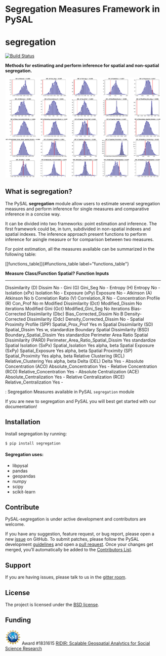 Segregation Measures Framework in PySAL
=======================================

# segregation

[![Build Status](https://travis-ci.org/pysal/inequality.svg?branch=master)](https://travis-ci.org/pysal/inequality)

**Methods for estimating and perform inference for spatial and non-spatial segregation.**

![Segregation Measures comparisons inference for Riverside county between 2000 and 2010](figs/riverside2000_versus_riverside2010_random_data.png)

## What is segregation?

The PySAL **segregation** module allow users to estimate several segregation measures and perform inference for single measures and comparative inference in a concise way. 

It can be divided into two frameworks: point estimation and inference.  The first framework could be, in turn, subdivided in non-spatial indexes and spatial indexes.  The inference approach present functions to perform inference for asingle measure or for comparison between two measures.


For point estimation, all the measures available can be summarized in the following table:


[\[functions\_table\]]{#functions_table label="functions_table"}

  **Measure**                                         **Class/Function**                         **Spatial?**   **Function Inputs**
  --------------------------------------------------- ----------------------------------------- -------------- ---------------------
  Dissimilarity (D)                                   Dissim                                          No                \-
  Gini (G)                                            Gini\_Seg                                       No                \-
  Entropy (H)                                         Entropy                                         No                \-
  Isolation (xPx)                                     Isolation                                       No                \-
  Exposure (xPy)                                      Exposure                                        No                \-
  Atkinson (A)                                        Atkinson                                        No                 b
  Correlation Ratio (V)                               Correlation\_R                                  No                \-
  Concentration Profile (R)                           Con\_Prof                                       No                 m
  Modified Dissimilarity (Dct)                        Modified\_Dissim                                No            iterations
  Modified Gini (Gct)                                 Modified\_Gini\_Seg                             No            iterations
  Bias-Corrected Dissimilarity (Dbc)                  Bias\_Corrected\_Dissim                         No                 B
  Density-Corrected Dissimilarity (Ddc)               Density\_Corrected\_Dissim                      No                \-
  Spatial Proximity Profile (SPP)                     Spatial\_Prox\_Prof                            Yes                 m
  Spatial Dissimilarity (SD)                          Spatial\_Dissim                                Yes          w, standardize
  Boundary Spatial Dissimilarity (BSD)                Boundary\_Spatial\_Dissim                      Yes            standardize
  Perimeter Area Ratio Spatial Dissimilarity (PARD)   Perimeter\_Area\_Ratio\_Spatial\_Dissim        Yes            standardize
  Spatial Isolation (SxPx)                            Spatial\_Isolation                             Yes            alpha, beta
  Spatial Exposure (SxPy)                             Spatial\_Exposure                              Yes            alpha, beta
  Spatial Proximity (SP)                              Spatial\_Proximity                             Yes            alpha, beta
  Relative Clustering (RCL)                           Relative\_Clustering                           Yes            alpha, beta
  Delta (DEL)                                         Delta                                          Yes                \-
  Absolute Concentration (ACO)                        Absolute\_Concentration                        Yes                \-
  Relative Concentration (RCO)                        Relative\_Concentration                        Yes                \-
  Absolute Centralization (ACE)                       Absolute\_Centralization                       Yes                \-
  Relative Centralization (RCE)                       Relative\_Centralization                       Yes                \-

  : Segregation Measures available in PySAL `segregation` module


If you are new to segregation and PySAL you will best get started with our documentation!

Installation
------------

Install segregation by running:

```
$ pip install segregation 
```

#### Segregation uses:

- libpysal
- pandas
- geopandas
- numpy
- scipy
- scikit-learn

Contribute
----------

PySAL-segregation is under active development and contributors are welcome.

If you have any suggestion, feature request, or bug report, please open a new [issue](https://github.com/pysal/inequality/issues) on GitHub. To submit patches, please follow the PySAL development [guidelines](http://pysal.readthedocs.io/en/latest/developers/index.html) and open a [pull request](https://github.com/pysal/segregation). Once your changes get merged, you’ll automatically be added to the [Contributors List](https://github.com/pysal/segregation/graphs/contributors).

Support
-------

If you are having issues, please talk to us in the [gitter room](https://gitter.im/pysal/pysal).

License
-------

The project is licensed under the [BSD license](https://github.com/pysal/pysal/blob/master/LICENSE.txt).

Funding
-------

<img src="figs/nsf_logo.jpg" width="50"> Award #1831615 [RIDIR: Scalable Geospatial Analytics for Social Science Research](https://www.nsf.gov/awardsearch/showAward?AWD_ID=1831615)
